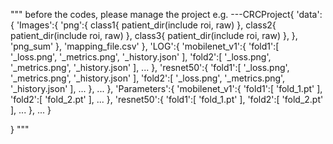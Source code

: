 """
before the codes, please manage the project
e.g. 
---CRCProject{
    'data':{
        'Images':{
            'png':{
                class1{
                    patient_dir(include roi, raw)
                    },
                class2{
                    patient_dir(include roi, raw)
                    },
                class3{
                    patient_dir(include roi, raw)
                    },
                },
            'png_sum'
        }, 
        'mapping_file.csv'
    },
    'LOG':{
        'mobilenet_v1':{
            'fold1':[
            '_loss.png',
            '_metrics.png',
            '_history.json'
            ],
            'fold2':[
            '_loss.png',
            '_metrics.png',
            '_history.json'
            ],
            ...
        },
        'resnet50':{
            'fold1':[
            '_loss.png',
            '_metrics.png',
            '_history.json'
            ],
            'fold2':[
            '_loss.png',
            '_metrics.png',
            '_history.json'
            ],
            ...
        },
        ...
    },
    'Parameters':{
        'mobilenet_v1':{
            'fold1':[
            'fold_1.pt'
            ],
            'fold2':[
            'fold_2.pt'
            ],
            ...
        },
        'resnet50':{
            'fold1':[
            'fold_1.pt'
            ],
            'fold2':[
            'fold_2.pt'
            ],
            ...
        },
        ...
    }

}
"""